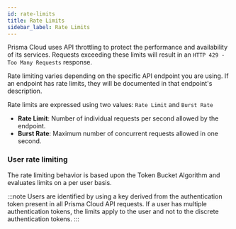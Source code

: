 ```yaml
---
id: rate-limits
title: Rate Limits
sidebar_label: Rate Limits
---
```


Prisma Cloud uses API throttling to protect the performance and availability of its services. Requests exceeding these limits will result in an  `HTTP 429 - Too Many Requests` response.

Rate limiting varies depending on the specific API endpoint you are using. If an endpoint has rate limits, they will be documented in that endpoint's description.

Rate limits are expressed using two values: `Rate Limit` and `Burst Rate`

- **Rate Limit**: Number of individual requests per second allowed by the endpoint.
- **Burst Rate**: Maximum number of concurrent requests allowed in one second.

### **User rate limiting**

The rate limiting behavior is based upon the Token Bucket Algorithm and evaluates limits on a per user basis.

:::note
Users are identified by using a key derived from the authentication token present in all Prisma Cloud API requests.
If a user has multiple authentication tokens, the limits apply to the user and not to the discrete authentication tokens.
:::
